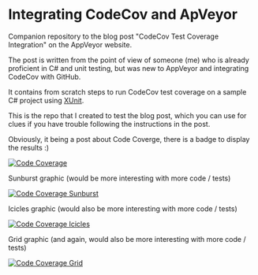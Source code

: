 # Integrating CodeCov and ApVeyor 

Companion repository to the blog post "CodeCov Test Coverage Integration" on the AppVeyor website.

The post is written from the point of view of someone (me) who is already proficient in C# and unit testing, but was new to AppVeyor and integrating CodeCov with GitHub.

It contains from scratch steps to run CodeCov test coverage on a sample C# project using [XUnit](https://xunit.github.io/). 

This is the repo that I created to test the blog post, which you can use for clues if you have trouble following the instructions in the post.

Obviously, it being a post about Code Coverge, there is a badge to display the results :)

[![Code Coverage](https://codecov.io/gh/ceddlyburge/codecov-on-appveyor/coverage.svg)](https://codecov.io/gh/ceddlyburge/codecov-on-appveyor)

Sunburst graphic (would be more interesting with more code / tests)

[![Code Coverage Sunburst](https://codecov.io/gh/ceddlyburge/codecov-on-appveyor/branch/master/graphs/sunburst.svg)](https://codecov.io/gh/ceddlyburge/codecov-on-appveyor/branch/master/graphs/sunburst.svg)

Icicles graphic (would also be more interesting with more code / tests)

[![Code Coverage Icicles](https://codecov.io/gh/ceddlyburge/codecov-on-appveyor/branch/master/graphs/icicle.svg)](https://codecov.io/gh/ceddlyburge/codecov-on-appveyor/branch/master/graphs/icicle.svg)

Grid graphic (and again, would also be more interesting with more code / tests)

[![Code Coverage Grid](https://codecov.io/gh/ceddlyburge/codecov-on-appveyor/branch/master/graphs/tree.svg)](https://codecov.io/gh/ceddlyburge/codecov-on-appveyor/branch/master/graphs/tree.svg)
